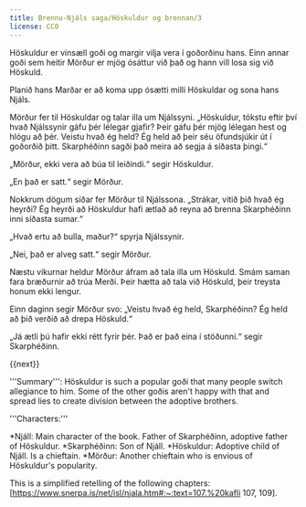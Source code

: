 ```yaml
---
title: Brennu-Njáls saga/Höskuldur og brennan/3
license: CC0
---
```


<Book audio="Njáls saga hluti 3.mp3">
Höskuldur er vinsæll goði og margir vilja vera í goðorðinu hans. Einn annar goði sem heitir Mörður er mjög ósáttur við það og hann vill losa sig við Höskuld.

Planið hans Marðar er að koma upp ósætti milli Höskuldar og sona hans Njáls.

Mörður fer til Höskuldar og talar illa um Njálssyni. „Höskuldur, tókstu eftir því hvað Njálssynir gáfu þér lélegar gjafir? Þeir gáfu þér mjög lélegan hest og hlógu að þér. Veistu hvað ég held? Ég held að þeir séu öfundsjúkir út í goðorðið þitt. Skarphéðinn sagði það meira að segja á síðasta þingi.“

„Mörður, ekki vera að búa til leiðindi.“ segir Höskuldur.

„En það er satt.“ segir Mörður.

Nokkrum dögum síðar fer Mörður til Njálssona. „Strákar, vitið þið hvað ég heyrði? Ég heyrði að Höskuldur hafi ætlað að reyna að brenna Skarphéðinn inni síðasta sumar.“

„Hvað ertu að bulla, maður?“ spyrja Njálssynir.

„Nei, það er alveg satt.“ segir Mörður.

Næstu vikurnar heldur Mörður áfram að tala illa um Höskuld. Smám saman fara bræðurnir að trúa Merði. Þeir hætta að tala við Höskuld, þeir treysta honum ekki lengur.

Einn daginn segir Mörður svo: „Veistu hvað ég held, Skarphéðinn? Ég held að þið verðið að drepa Höskuld.“

„Já ætli þú hafir ekki rétt fyrir þér. Það er það eina í stöðunni.“ segir Skarphéðinn.
</Book>

{{next}}

<div class=notes>
'''Summary''': Höskuldur is such a popular goði that many people switch allegiance to him. Some of the other goðis aren't happy with that and spread lies to create division between the adoptive brothers.

'''Characters:'''

*Njáll: Main character of the book. Father of Skarphéðinn, adoptive father of Höskuldur.
*Skarphéðinn: Son of Njáll.
*Höskuldur: Adoptive child of Njáll. Is a chieftain.
*Mörður: Another chieftain who is envious of Höskuldur's popularity.

This is a simplified retelling of the following chapters: [https://www.snerpa.is/net/isl/njala.htm#:~:text=107.%20kafli 107, 109].
</div>
